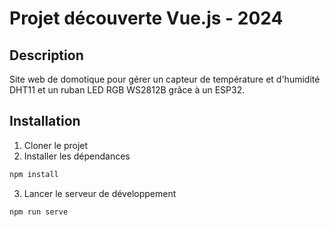 # Projet découverte Vue.js - 2024

## Description
Site web de domotique pour gérer un capteur de température et d'humidité DHT11 et un ruban LED RGB WS2812B grâce à un ESP32.

## Installation
1. Cloner le projet
2. Installer les dépendances
```bash
npm install
```
3. Lancer le serveur de développement
```bash
npm run serve
```
